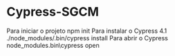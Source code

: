 # Cypress-SGCM
 
Para iniciar o projeto npm init
Para instalar o Cypress 4.1 ./node_modules/.bin/cypress install
Para abrir o Cypress node_modules\.bin\cypress open
